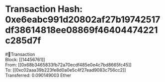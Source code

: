 
Transaction Hash: 0xe6eabc991d20802af27b19742517df38614818ee08869f46404474221c285d7f
====================================================================================
  
#💸Transaction  
Block: [[14456761]]  
From: [[0x68b3465833fb72a70ecdf485e0e4c7bd8665fc45]]  
To: [[0xc02aaa39b223fe8d0a0e5c4f27ead9083c756cc2]]  
Transferred: 0.090149003 Ether